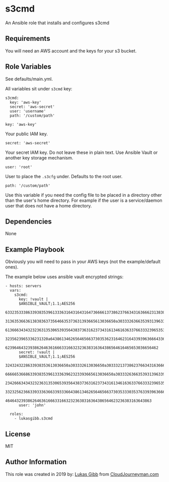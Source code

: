 s3cmd
=====

An Ansible role that installs and configures s3cmd

Requirements
------------

You will need an AWS account and the keys for your s3 bucket.

Role Variables
--------------

See defaults/main.yml.

All variables sit under `s3cmd` key:

```
s3cmd:
  key: 'aws-key'
  secret: 'aws-secret'
  user: 'username'
  path: '/custom/path'
```

    key: 'aws-key'

Your public IAM key.

    secret: 'aws-secret'

Your secret IAM key. Do not leave these in plain text. Use Ansible Vault or another key storage mechanism.

    user: 'root'

User to place the `.s3cfg` under. Defaults to the root user.

    path: '/custom/path'

Use this variable if you need the config file to be placed in a directory other than the user's home directory. For example if the user is a service/daemon user that does not have a home directory.


Dependencies
------------

None

Example Playbook
----------------

Obviously you will need to pass in your AWS keys (not the example/default ones).

The example below uses ansible vault encrypted strings:

    - hosts: servers
      vars: 
        s3cmd:
          key: !vault |
          $ANSIBLE_VAULT;1.1;AES256
          63323533386339383539613336316431643164736666137386237663431636662313830366339333
          3136353663613838363735646635373631393665613036650a303332636635393139633962626362
          61366634343232363135306539356438373631623734316134616363376633323965353433643732
          3235623965336231320a643861346265646566373035362316462316433939636664336139653062
          62396464323938626463616663316632323638316364386564616465653036656462
          secret: !vault |
          $ANSIBLE_VAULT;1.1;AES256
          3243243228633938353613036650a303332613036650a30333213738623766343163666231383033
          666665366863393835396133363962323393665613036650a3033326366353931396339626263623
          23426663434323236313530653935643837363162373431613461636337663332396535343364373
          33232562366339333636633933366438613462656465663730353330353763393963666433613965
          46464323938626463616663316632323638316364386564623236383163643863
          user: 'john'

      roles:
        - lukasgibb.s3cmd


License
-------

MIT


Author Information
------------------

This role was created in 2019 by:
[Lukas Gibb](https://github.com/LukasGibb) from [CloudJourneyman.com](http://www.cloudjourneyman.com/)
